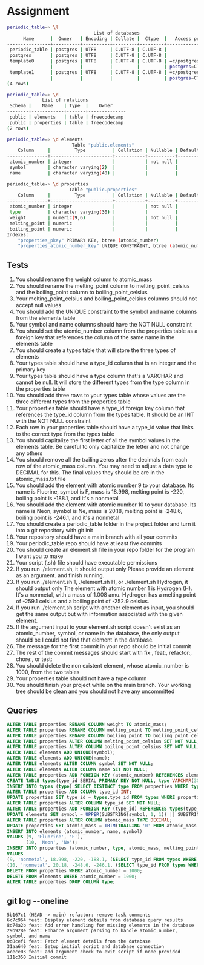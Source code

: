# Assignment

```bash
periodic_table=> \l
                                List of databases
      Name      |  Owner   | Encoding | Collate |  Ctype  |   Access privileges
----------------+----------+----------+---------+---------+-----------------------
 periodic_table | postgres | UTF8     | C.UTF-8 | C.UTF-8 |
 postgres       | postgres | UTF8     | C.UTF-8 | C.UTF-8 |
 template0      | postgres | UTF8     | C.UTF-8 | C.UTF-8 | =c/postgres          +
                |          |          |         |         | postgres=CTc/postgres
 template1      | postgres | UTF8     | C.UTF-8 | C.UTF-8 | =c/postgres          +
                |          |          |         |         | postgres=CTc/postgres
(4 rows)
```

```bash
periodic_table=> \d
             List of relations
 Schema |    Name    | Type  |    Owner
--------+------------+-------+--------------
 public | elements   | table | freecodecamp
 public | properties | table | freecodecamp
(2 rows)
```

```bash
periodic_table=> \d elements
                        Table "public.elements"
    Column     |         Type          | Collation | Nullable | Default
---------------+-----------------------+-----------+----------+---------
 atomic_number | integer               |           | not null |
 symbol        | character varying(2)  |           |          |
 name          | character varying(40) |           |          |
```

```bash
periodic_table-> \d properties
                       Table "public.properties"
    Column     |         Type          | Collation | Nullable | Default
---------------+-----------------------+-----------+----------+---------
 atomic_number | integer               |           | not null |
 type          | character varying(30) |           |          |
 weight        | numeric(9,6)          |           | not null |
 melting_point | numeric               |           |          |
 boiling_point | numeric               |           |          |
Indexes:
    "properties_pkey" PRIMARY KEY, btree (atomic_number)
    "properties_atomic_number_key" UNIQUE CONSTRAINT, btree (atomic_number)
```

## Tests

1. You should rename the weight column to atomic_mass
2. You should rename the melting_point column to melting_point_celsius and the boiling_point column to boiling_point_celsius
3. Your melting_point_celsius and boiling_point_celsius columns should not accept null values
4. You should add the UNIQUE constraint to the symbol and name columns from the elements table
5. Your symbol and name columns should have the NOT NULL constraint
6. You should set the atomic_number column from the properties table as a foreign key that references the column of the same name in the elements table
7. You should create a types table that will store the three types of elements
8. Your types table should have a type_id column that is an integer and the primary key
9. Your types table should have a type column that's a VARCHAR and cannot be null. It will store the different types from the type column in the properties table
10. You should add three rows to your types table whose values are the three different types from the properties table
11. Your properties table should have a type_id foreign key column that references the type_id column from the types table. It should be an INT with the NOT NULL constraint
12. Each row in your properties table should have a type_id value that links to the correct type from the types table
13. You should capitalize the first letter of all the symbol values in the elements table. Be careful to only capitalize the letter and not change any others
14. You should remove all the trailing zeros after the decimals from each row of the atomic_mass column. You may need to adjust a data type to DECIMAL for this. The final values they should be are in the atomic_mass.txt file
15. You should add the element with atomic number 9 to your database. Its name is Fluorine, symbol is F, mass is 18.998, melting point is -220, boiling point is -188.1, and it's a nonmetal
16. You should add the element with atomic number 10 to your database. Its name is Neon, symbol is Ne, mass is 20.18, melting point is -248.6, boiling point is -246.1, and it's a nonmetal
17. You should create a periodic_table folder in the project folder and turn it into a git repository with git init
18. Your repository should have a main branch with all your commits
19. Your periodic_table repo should have at least five commits
20. You should create an element.sh file in your repo folder for the program I want you to make
21. Your script (.sh) file should have executable permissions
22. If you run ./element.sh, it should output only Please provide an element as an argument. and finish running.
23. If you run ./element.sh 1, ./element.sh H, or ./element.sh Hydrogen, it should output only The element with atomic number 1 is Hydrogen (H). It's a nonmetal, with a mass of 1.008 amu. Hydrogen has a melting point of -259.1 celsius and a boiling point of -252.9 celsius.
24. If you run ./element.sh script with another element as input, you should get the same output but with information associated with the given element.
25. If the argument input to your element.sh script doesn't exist as an atomic_number, symbol, or name in the database, the only output should be I could not find that element in the database.
26. The message for the first commit in your repo should be Initial commit
27. The rest of the commit messages should start with fix:, feat:, refactor:, chore:, or test:
28. You should delete the non existent element, whose atomic_number is 1000, from the two tables
29. Your properties table should not have a type column
30. You should finish your project while on the main branch. Your working tree should be clean and you should not have any uncommitted

## Queries

```sql
ALTER TABLE properties RENAME COLUMN weight TO atomic_mass;
ALTER TABLE properties RENAME COLUMN melting_point TO melting_point_celsius;
ALTER TABLE properties RENAME COLUMN boiling_point TO boiling_point_celsius;
ALTER TABLE properties ALTER COLUMN melting_point_celsius SET NOT NULL;
ALTER TABLE properties ALTER COLUMN boiling_point_celsius SET NOT NULL;
ALTER TABLE elements ADD UNIQUE(symbol);
ALTER TABLE elements ADD UNIQUE(name);
ALTER TABLE elements ALTER COLUMN symbol SET NOT NULL;
ALTER TABLE elements ALTER COLUMN name SET NOT NULL;
ALTER TABLE properties ADD FOREIGN KEY (atomic_number) REFERENCES elements(atomic_number);
CREATE TABLE types(type_id SERIAL PRIMARY KEY NOT NULL, type VARCHAR(30) NOT NULL);
INSERT INTO types (type) SELECT DISTINCT type FROM properties WHERE type IS NOT NULL;
ALTER TABLE properties ADD COLUMN type_id INT;
UPDATE properties SET type_id = types.type_id FROM types WHERE properties.type = types.type;
ALTER TABLE properties ALTER COLUMN type_id SET NOT NULL;
ALTER TABLE properties ADD FOREIGN KEY (type_id) REFERENCES types(type_id);
UPDATE elements SET symbol = UPPER(SUBSTRING(symbol, 1, 1)) || SUBSTRING(symbol, 2);
ALTER TABLE properties ALTER COLUMN atomic_mass TYPE DECIMAL;
UPDATE properties SET atomic_mass = TRIM(TRAILING '0' FROM atomic_mass::TEXT)::DECIMAL;
INSERT INTO elements (atomic_number, name, symbol)
VALUES (9, 'Fluorine', 'F'),
       (10, 'Neon', 'Ne');
INSERT INTO properties (atomic_number, type, atomic_mass, melting_point_celsius, boiling_point_celsius, type_id)
VALUES
(9, 'nonmetal', 18.998, -220, -188.1, (SELECT type_id FROM types WHERE type = 'nonmetal')),
(10, 'nonmetal', 20.18, -248.6, -246.1, (SELECT type_id FROM types WHERE type = 'nonmetal'));
DELETE FROM properties WHERE atomic_number = 1000;
DELETE FROM elements WHERE atomic_number = 1000;
ALTER TABLE properties DROP COLUMN type;
```

## git log --oneline

```log
5b167c1 (HEAD -> main) refactor: remove task comments
6c7c964 feat: Display element details from database query results
8d74a2b feat: Add error handling for missing elements in the database
29b928e feat: Enhance argument parsing to handle atomic_number, symbol, and name
0d8cef1 feat: Fetch element details from the database
31aa640 feat: Setup initial script and database connection
acece03 feat: add argument check to exit script if none provided
111c350 Initial commit
```
